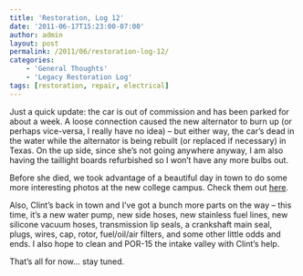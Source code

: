 ```yaml
---
title: 'Restoration, Log 12'
date: '2011-06-17T15:23:00-07:00'
author: admin
layout: post
permalink: /2011/06/restoration-log-12/
categories:
    - 'General Thoughts'
    - 'Legacy Restoration Log'
tags: [restoration, repair, electrical]
---
```


Just a quick update: the car is out of commission and has been parked for about a week. A loose connection caused the new alternator to burn up (or perhaps vice-versa, I really have no idea) – but either way, the car’s dead in the water while the alternator is being rebuilt (or replaced if necessary) in Texas. On the up side, since she’s not going anywhere anyway, I am also having the taillight boards refurbished so I won’t have any more bulbs out.

Before she died, we took advantage of a beautiful day in town to do some more interesting photos at the new college campus. Check them out [here](https://www.orangeoblivion.com/gallery/index.php?/category/some-more-photo-experiments).

Also, Clint’s back in town and I’ve got a bunch more parts on the way – this time, it’s a new water pump, new side hoses, new stainless fuel lines, new silicone vacuum hoses, transmission lip seals, a crankshaft main seal, plugs, wires, cap, rotor, fuel/oil/air filters, and some other little odds and ends. I also hope to clean and POR-15 the intake valley with Clint’s help.

That’s all for now… stay tuned.